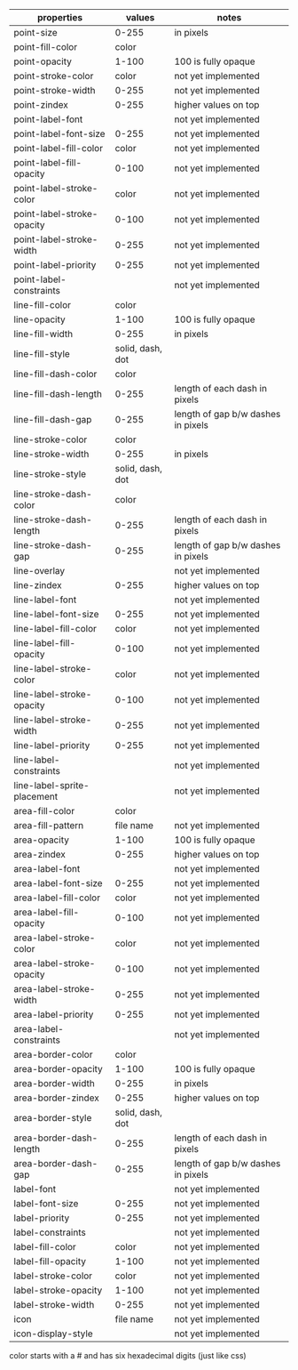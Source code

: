  properties                  | values            | notes                               
-----------------------------|-------------------|-------------------------------------
 point-size                  | 0-255             | in pixels                           
 point-fill-color            | color             |                                     
 point-opacity               | 1-100             | 100 is fully opaque
 point-stroke-color          | color             | not yet implemented
 point-stroke-width          | 0-255             | not yet implemented
 point-zindex                | 0-255             | higher values on top
 point-label-font            |                   | not yet implemented
 point-label-font-size       | 0-255             | not yet implemented
 point-label-fill-color      | color             | not yet implemented
 point-label-fill-opacity    | 0-100             | not yet implemented
 point-label-stroke-color    | color             | not yet implemented
 point-label-stroke-opacity  | 0-100             | not yet implemented
 point-label-stroke-width    | 0-255             | not yet implemented
 point-label-priority        | 0-255             | not yet implemented
 point-label-constraints     |                   | not yet implemented
 line-fill-color             | color             |                             
 line-opacity                | 1-100             | 100 is fully opaque                 
 line-fill-width             | 0-255             | in pixels                           
 line-fill-style             | solid, dash, dot  |                                     
 line-fill-dash-color        | color             |                                     
 line-fill-dash-length       | 0-255             | length of each dash in pixels       
 line-fill-dash-gap          | 0-255             | length of gap b/w dashes in pixels  
 line-stroke-color           | color             |                                     
 line-stroke-width           | 0-255             | in pixels                           
 line-stroke-style           | solid, dash, dot  |                                     
 line-stroke-dash-color      | color             |                                     
 line-stroke-dash-length     | 0-255             | length of each dash in pixels       
 line-stroke-dash-gap        | 0-255             | length of gap b/w dashes in pixels  
 line-overlay                |                   | not yet implemented                 
 line-zindex                 | 0-255             | higher values on top                
 line-label-font             |                   | not yet implemented
 line-label-font-size        | 0-255             | not yet implemented
 line-label-fill-color       | color             | not yet implemented
 line-label-fill-opacity     | 0-100             | not yet implemented
 line-label-stroke-color     | color             | not yet implemented
 line-label-stroke-opacity   | 0-100             | not yet implemented
 line-label-stroke-width     | 0-255             | not yet implemented
 line-label-priority         | 0-255             | not yet implemented
 line-label-constraints      |                   | not yet implemented
 line-label-sprite-placement |                   | not yet implemented
 area-fill-color             | color             |                                     
 area-fill-pattern           | file name         | not yet implemented                 
 area-opacity                | 1-100             | 100 is fully opaque                 
 area-zindex                 | 0-255             | higher values on top                
 area-label-font             |                   | not yet implemented
 area-label-font-size        | 0-255             | not yet implemented
 area-label-fill-color       | color             | not yet implemented
 area-label-fill-opacity     | 0-100             | not yet implemented
 area-label-stroke-color     | color             | not yet implemented
 area-label-stroke-opacity   | 0-100             | not yet implemented
 area-label-stroke-width     | 0-255             | not yet implemented
 area-label-priority         | 0-255             | not yet implemented
 area-label-constraints      |                   | not yet implemented
 area-border-color           | color             |                                     
 area-border-opacity         | 1-100             | 100 is fully opaque                 
 area-border-width           | 0-255             | in pixels                           
 area-border-zindex          | 0-255             | higher values on top                
 area-border-style           | solid, dash, dot  |                                     
 area-border-dash-length     | 0-255             | length of each dash in pixels       
 area-border-dash-gap        | 0-255             | length of gap b/w dashes in pixels  
 label-font                  |                   | not yet implemented                 
 label-font-size             | 0-255             | not yet implemented                 
 label-priority              | 0-255             | not yet implemented                 
 label-constraints           |                   | not yet implemented                 
 label-fill-color            | color             | not yet implemented                 
 label-fill-opacity          | 1-100             | not yet implemented                 
 label-stroke-color          | color             | not yet implemented                 
 label-stroke-opacity        | 1-100             | not yet implemented                 
 label-stroke-width          | 0-255             | not yet implemented                 
 icon                        | file name         | not yet implemented                 
 icon-display-style          |                   | not yet implemented                 


color starts with a # and has six hexadecimal digits (just like css)
